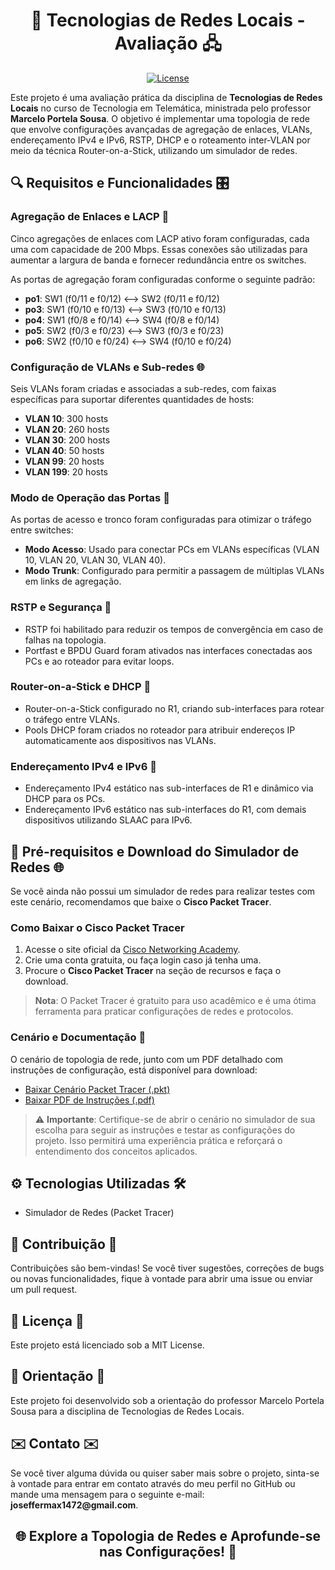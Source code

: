 <h1 align="center">📡 Tecnologias de Redes Locais - Avaliação 🖧</h1>

<p align="center">
  <a href="https://opensource.org/licenses/MIT">
    <img src="https://img.shields.io/badge/License-MIT-blue.svg" alt="License">
  </a>
</p>

<p>
  Este projeto é uma avaliação prática da disciplina de <strong>Tecnologias de Redes Locais</strong> no curso de Tecnologia em Telemática, ministrada pelo professor <strong>Marcelo Portela Sousa</strong>. O objetivo é implementar uma topologia de rede que envolve configurações avançadas de agregação de enlaces, VLANs, endereçamento IPv4 e IPv6, RSTP, DHCP e o roteamento inter-VLAN por meio da técnica Router-on-a-Stick, utilizando um simulador de redes.
</p>

<h2>🔍 Requisitos e Funcionalidades 🎛️</h2>

### Agregação de Enlaces e LACP 🔗
Cinco agregações de enlaces com LACP ativo foram configuradas, cada uma com capacidade de 200 Mbps. Essas conexões são utilizadas para aumentar a largura de banda e fornecer redundância entre os switches.

As portas de agregação foram configuradas conforme o seguinte padrão:
- **po1**: SW1 (f0/11 e f0/12) <–> SW2 (f0/11 e f0/12)
- **po3**: SW1 (f0/10 e f0/13) <–> SW3 (f0/10 e f0/13)
- **po4**: SW1 (f0/8 e f0/14) <–> SW4 (f0/8 e f0/14)
- **po5**: SW2 (f0/3 e f0/23) <–> SW3 (f0/3 e f0/23)
- **po6**: SW2 (f0/10 e f0/24) <–> SW4 (f0/10 e f0/24)

### Configuração de VLANs e Sub-redes 🌐
Seis VLANs foram criadas e associadas a sub-redes, com faixas específicas para suportar diferentes quantidades de hosts:
- **VLAN 10**: 300 hosts
- **VLAN 20**: 260 hosts
- **VLAN 30**: 200 hosts
- **VLAN 40**: 50 hosts
- **VLAN 99**: 20 hosts
- **VLAN 199**: 20 hosts

### Modo de Operação das Portas 🔌
As portas de acesso e tronco foram configuradas para otimizar o tráfego entre switches:
- **Modo Acesso**: Usado para conectar PCs em VLANs específicas (VLAN 10, VLAN 20, VLAN 30, VLAN 40).
- **Modo Trunk**: Configurado para permitir a passagem de múltiplas VLANs em links de agregação.

### RSTP e Segurança 🔄
- RSTP foi habilitado para reduzir os tempos de convergência em caso de falhas na topologia.
- Portfast e BPDU Guard foram ativados nas interfaces conectadas aos PCs e ao roteador para evitar loops.

### Router-on-a-Stick e DHCP 📶
- Router-on-a-Stick configurado no R1, criando sub-interfaces para rotear o tráfego entre VLANs.
- Pools DHCP foram criados no roteador para atribuir endereços IP automaticamente aos dispositivos nas VLANs.

### Endereçamento IPv4 e IPv6 🧭
- Endereçamento IPv4 estático nas sub-interfaces de R1 e dinâmico via DHCP para os PCs.
- Endereçamento IPv6 estático nas sub-interfaces do R1, com demais dispositivos utilizando SLAAC para IPv6.

<h2>🔧 Pré-requisitos e Download do Simulador de Redes 🌐</h2>

Se você ainda não possui um simulador de redes para realizar testes com este cenário, recomendamos que baixe o **Cisco Packet Tracer**.

### Como Baixar o Cisco Packet Tracer
1. Acesse o site oficial da [Cisco Networking Academy](https://www.netacad.com/).
2. Crie uma conta gratuita, ou faça login caso já tenha uma.
3. Procure o **Cisco Packet Tracer** na seção de recursos e faça o download.

> **Nota**: O Packet Tracer é gratuito para uso acadêmico e é uma ótima ferramenta para praticar configurações de redes e protocolos.

### Cenário e Documentação 📄
O cenário de topologia de rede, junto com um PDF detalhado com instruções de configuração, está disponível para download:

- [Baixar Cenário Packet Tracer (.pkt)](link_do_arquivo_do_cenario)
- [Baixar PDF de Instruções (.pdf)](link_do_arquivo_pdf)

> ⚠️ **Importante**: Certifique-se de abrir o cenário no simulador de sua escolha para seguir as instruções e testar as configurações do projeto. Isso permitirá uma experiência prática e reforçará o entendimento dos conceitos aplicados.

<h2>⚙️ Tecnologias Utilizadas 🛠️</h2>

- Simulador de Redes (Packet Tracer)

<h2>🤝 Contribuição 🤝</h2>

Contribuições são bem-vindas! Se você tiver sugestões, correções de bugs ou novas funcionalidades, fique à vontade para abrir uma issue ou enviar um pull request.

<h2>📜 Licença 📜</h2>

<p>Este projeto está licenciado sob a MIT License.</p>

<h2>📘 Orientação 📘</h2>

<p>Este projeto foi desenvolvido sob a orientação do professor Marcelo Portela Sousa para a disciplina de Tecnologias de Redes Locais.</p>

<h2>✉️ Contato ✉️</h2>
Se você tiver alguma dúvida ou quiser saber mais sobre o projeto, sinta-se à vontade para entrar em contato através do meu perfil no GitHub ou mande uma mensagem para o seguinte e-mail: <strong>joseffermax1472@gmail.com</strong>.

<h2 align="center">🌐 Explore a Topologia de Redes e Aprofunde-se nas Configurações! 🚀</h2>

